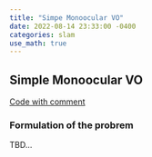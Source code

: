 ```yaml
---
title: "Simpe Monoocular VO"
date: 2022-08-14 23:33:00 -0400
categories: slam
use_math: true
---
```


## Simple Monoocular VO

[Code with comment](https://github.com/SeungRyeol/simple_mono_vo_ros)

### Formulation of the probrem

TBD...
